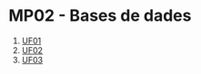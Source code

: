 # MP02 - Bases de dades

1. <a href="https://github.com/Ruben-BT/Portfoli/tree/main/Portfoli/Moduls/MP02-Bases_de_dades/UF01">UF01</a>
2. <a href="https://github.com/Ruben-BT/Portfoli/tree/main/Portfoli/Moduls/MP02-Bases_de_dades/UF02">UF02</a>
3. <a href="https://github.com/Ruben-BT/Portfoli/tree/main/Portfoli/Moduls/MP02-Bases_de_dades/UF03">UF03</a>
